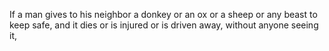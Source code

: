 If a man gives to his neighbor a donkey or an ox or a sheep or any beast to keep safe, and it dies or is injured or is driven away, without anyone seeing it,
